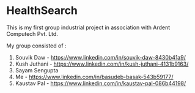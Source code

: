 # HealthSearch

This is my first group industrial project in association with Ardent Computech Pvt. Ltd.


My group consisted of :
1) Souvik Daw - https://www.linkedin.com/in/souvik-daw-8430b41a9/
2) Kush Juthani - https://www.linkedin.com/in/kush-juthani-4131b9163/
3) Sayam Sengupta
4) Me - https://www.linkedin.com/in/basudeb-basak-543b59177/
5) Kaustav Pal - https://www.linkedin.com/in/kaustav-pal-086b44198/
